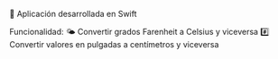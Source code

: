 📱 Aplicación desarrollada en Swift

Funcionalidad:
  🌤 Convertir grados Farenheit a Celsius y viceversa
  #️⃣ Convertir valores en pulgadas a centímetros y viceversa
